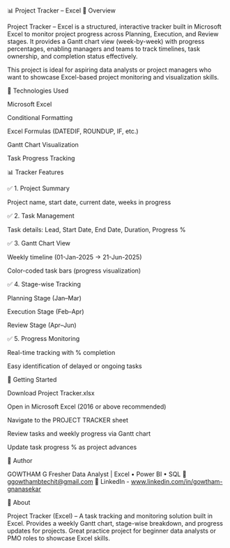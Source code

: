 📊 Project Tracker – Excel
📌 Overview

Project Tracker – Excel is a structured, interactive tracker built in Microsoft Excel to monitor project progress across Planning, Execution, and Review stages.
It provides a Gantt chart view (week-by-week) with progress percentages, enabling managers and teams to track timelines, task ownership, and completion status effectively.

This project is ideal for aspiring data analysts or project managers who want to showcase Excel-based project monitoring and visualization skills.


🧰 Technologies Used

Microsoft Excel

Conditional Formatting

Excel Formulas (DATEDIF, ROUNDUP, IF, etc.)

Gantt Chart Visualization

Task Progress Tracking


📊 Tracker Features

✅ 1. Project Summary

Project name, start date, current date, weeks in progress


✅ 2. Task Management

Task details: Lead, Start Date, End Date, Duration, Progress %


✅ 3. Gantt Chart View

Weekly timeline (01-Jan-2025 → 21-Jun-2025)

Color-coded task bars (progress visualization)


✅ 4. Stage-wise Tracking

Planning Stage (Jan–Mar)

Execution Stage (Feb–Apr)

Review Stage (Apr–Jun)


✅ 5. Progress Monitoring

Real-time tracking with % completion

Easy identification of delayed or ongoing tasks


🧪 Getting Started

Download Project Tracker.xlsx

Open in Microsoft Excel (2016 or above recommended)

Navigate to the PROJECT TRACKER sheet

Review tasks and weekly progress via Gantt chart

Update task progress % as project advances


🙋 Author

GOWTHAM G
Fresher Data Analyst | Excel • Power BI • SQL
📧 ggowthambtechit@gmail.com
🔗 LinkedIn - www.linkedin.com/in/gowtham-gnanasekar

📌 About

Project Tracker (Excel) – A task tracking and monitoring solution built in Excel. Provides a weekly Gantt chart, stage-wise breakdown, and progress updates for projects. Great practice project for beginner data analysts or PMO roles to showcase Excel skills.
